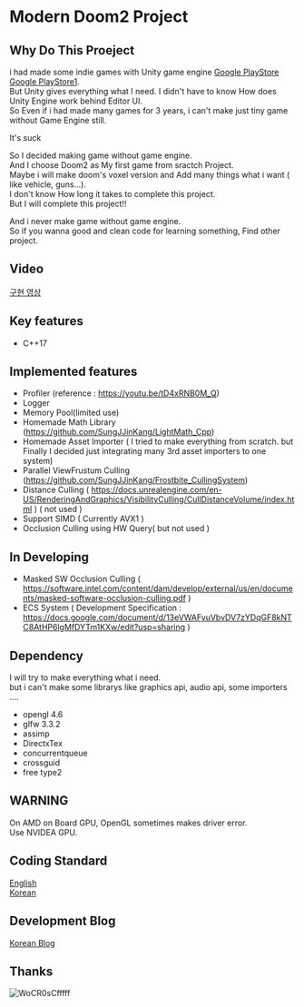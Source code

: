 

# Modern Doom2 Project

## Why Do This Proeject
i had made some indie games with Unity game engine [Google PlayStore](https://play.google.com/store/apps/details?id=com.milli.findkiller2&hl=ko)  [Google PlayStore1](https://play.google.com/store/apps/details?id=com.NintyNineMillion.FindKiller&hl=ko).   
But Unity gives everything what I need. I didn't have to know How does Unity Engine work behind Editor UI.   
So Even if i had made many games for 3 years, i can't make just tiny game without Game Engine still.   

It's suck    

So I decided making game without game engine.     
And I choose Doom2 as My first game from sractch Project.     
Maybe i will make doom's voxel version and Add many things what i want ( like vehicle, guns...).    
I don't know How long it takes to complete this project.    
But I will complete this project!!    

And i never make game without game engine.     
So if you wanna good and clean code for learning something, Find other project.      


## Video

[구현 영상](https://youtube.com/playlist?list=PLUg9a0kyCgTR3OhYZYSMauDmjv6D96pVz)              

## Key features

  * C++17                   

## Implemented features

  * Profiler (reference : https://youtu.be/tD4xRNB0M_Q) 
  * Logger
  * Memory Pool(limited use)
  * Homemade Math Library (https://github.com/SungJJinKang/LightMath_Cpp)     
  * Homemade Asset Importer ( I tried to make everything from scratch. but Finally I decided just integrating many 3rd asset importers to one system)
  * Parallel ViewFrustum Culling (https://github.com/SungJJinKang/Frostbite_CullingSystem)
  * Distance Culling ( https://docs.unrealengine.com/en-US/RenderingAndGraphics/VisibilityCulling/CullDistanceVolume/index.html ) ( not used )
  * Support SIMD ( Currently AVX1 )
  * Occlusion Culling using HW Query( but not used )

## In Developing

  * Masked SW Occlusion Culling ( https://software.intel.com/content/dam/develop/external/us/en/documents/masked-software-occlusion-culling.pdf )      
  * ECS System ( Development Specification : https://docs.google.com/document/d/13eVWAFyuVbvDV7zYDqGF8kNTC8AtHP6lgMfDYTm1KXw/edit?usp=sharing )
## Dependency
I will try to make everything what i need.     
but i can't make some librarys like graphics api, audio api, some importers ....           

  * opengl 4.6       
  * glfw 3.3.2         
  * assimp       
  * DirectxTex        
  * concurrentqueue       
  * crossguid         
  * free type2       

## WARNING
On AMD on Board GPU, OpenGL sometimes makes driver error.      
Use NVIDEA GPU.     

## Coding Standard
[English](https://docs.google.com/document/d/1cT8EPgMXe0eopeHvwuFmbHG4TJr5kUmcovkr5irQZmo/edit)   
[Korean](https://docs.popekim.com/ko/coding-standards/cpp)

## Development Blog
[Korean Blog](https://sungjjinkang.github.io/) 

## Thanks
![WoCR0sCfffff](https://user-images.githubusercontent.com/33873804/103935734-5e92e300-516a-11eb-9afd-ab48b5f65791.png)
